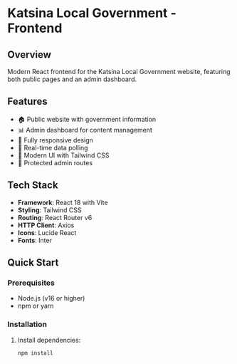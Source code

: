 # Katsina Local Government - Frontend

## Overview
Modern React frontend for the Katsina Local Government website, featuring both public pages and an admin dashboard.

## Features
- 🏠 Public website with government information
- 📊 Admin dashboard for content management
- 📱 Fully responsive design
- 🔄 Real-time data polling
- 🎨 Modern UI with Tailwind CSS
- 🔐 Protected admin routes

## Tech Stack
- **Framework**: React 18 with Vite
- **Styling**: Tailwind CSS
- **Routing**: React Router v6
- **HTTP Client**: Axios
- **Icons**: Lucide React
- **Fonts**: Inter

## Quick Start

### Prerequisites
- Node.js (v16 or higher)
- npm or yarn

### Installation
1. Install dependencies:
   ```bash
   npm install